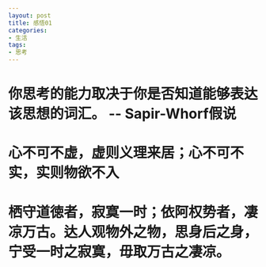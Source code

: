 ```yaml
---
layout: post
title: 感悟01
categories:
- 生活
tags:
- 思考
---
```


# 你思考的能力取决于你是否知道能够表达该思想的词汇。 -- Sapir-Whorf假说

# 心不可不虚，虚则义理来居；心不可不实，实则物欲不入

# 栖守道徳者，寂寞一时；依阿权势者，凄凉万古。达人观物外之物，思身后之身，宁受一时之寂寞，毋取万古之凄凉。